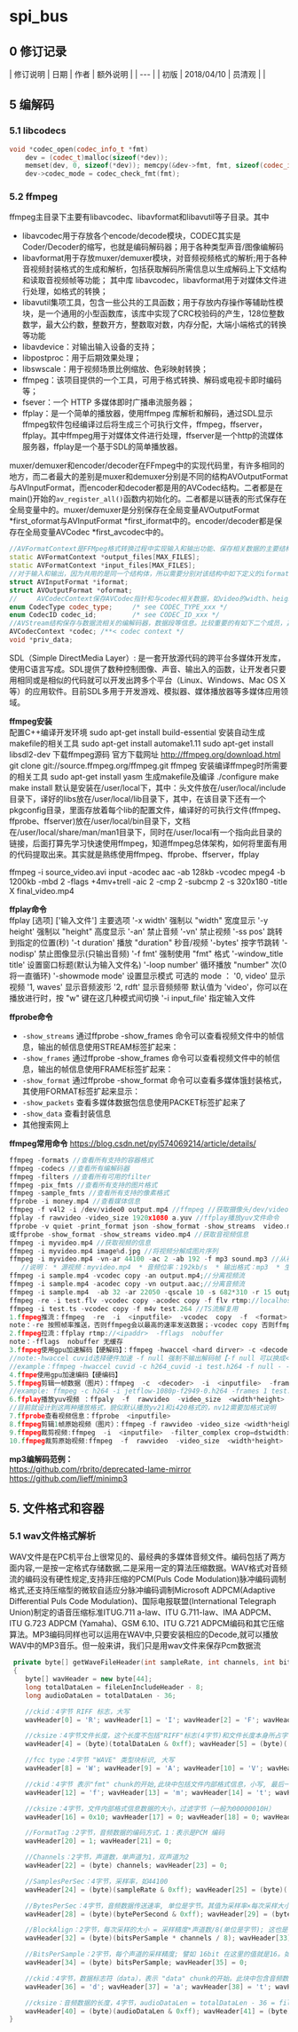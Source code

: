 ﻿# spi_bus


## 0 修订记录
| 修订说明 | 日期 | 作者 | 额外说明 |
| --- |
| 初版 | 2018/04/10 | 员清观 |  |

## 5 编解码
### 5.1 libcodecs
```cpp
void *codec_open(codec_info_t *fmt)
	dev = (codec_t)malloc(sizeof(*dev));
	memset(dev, 0, sizeof(*dev)); memcpy(&dev->fmt, fmt, sizeof(codec_info_t));
	dev->codec_mode = codec_check_fmt(fmt);
```

### 5.2 ffmpeg
ffmpeg主目录下主要有libavcodec、libavformat和libavutil等子目录。其中
- libavcodec用于存放各个encode/decode模块，CODEC其实是Coder/Decoder的缩写，也就是编码解码器；用于各种类型声音/图像编解码
- libavformat用于存放muxer/demuxer模块，对音频视频格式的解析;用于各种音视频封装格式的生成和解析，包括获取解码所需信息以生成解码上下文结构和读取音视频帧等功能；
其中库 libavcodec，libavformat用于对媒体文件进行处理，如格式的转换；
- libavutil集项工具，包含一些公共的工具函数；用于存放内存操作等辅助性模块，是一个通用的小型函数库，该库中实现了CRC校验码的产生，128位整数数学，最大公约数，整数开方，整数取对数，内存分配，大端小端格式的转换等功能
- libavdevice：对输出输入设备的支持；
- libpostproc：用于后期效果处理；
- libswscale：用于视频场景比例缩放、色彩映射转换；
- ffmpeg：该项目提供的一个工具，可用于格式转换、解码或电视卡即时编码等；
- fsever：一个 HTTP 多媒体即时广播串流服务器；
- ffplay：是一个简单的播放器，使用ffmpeg 库解析和解码，通过SDL显示
    ffmpeg软件包经编译过后将生成三个可执行文件，ffmpeg，ffserver，ffplay。其中ffmpeg用于对媒体文件进行处理，ffserver是一个http的流媒体服务器，ffplay是一个基于SDL的简单播放器。

muxer/demuxer和encoder/decoder在FFmpeg中的实现代码里，有许多相同的地方，而二者最大的差别是muxer和demuxer分别是不同的结构AVOutputFormat与AVInputFormat，而encoder和decoder都是用的AVCodec结构。二者都是在main()开始的`av_register_all()`函数内初始化的。二者都是以链表的形式保存在全局变量中的。muxer/demuxer是分别保存在全局变量AVOutputFormat *first_oformat与AVInputFormat *first_iformat中的。encoder/decoder都是保存在全局变量AVCodec *first_avcodec中的。
```cpp
//AVFormatContext是FFMpeg格式转换过程中实现输入和输出功能、保存相关数据的主要结构。每一个输入和输出文件，都在如下定义的指针数组全局变量中有对应的实体。
static AVFormatContext *output_files[MAX_FILES];
static AVFormatContext *input_files[MAX_FILES];
//对于输入和输出，因为共用的是同一个结构体，所以需要分别对该结构中如下定义的iformat或oformat成员赋值。对一个AVFormatContext来说，这二个成员不能同时有值，即一个AVFormatContext不能同时含有demuxer和muxer。在main( )函数开头的parse_options( )函数中找到了匹配的muxer和demuxer之后，根据传入的argv参数，初始化每个输入和输出的AVFormatContext结构，并保存在相应的output_files和input_files指针数组中。在av_encode( )函数中，output_files和input_files是作为函数参数传入后，在其他地方就没有用到了。
struct AVInputFormat *iformat;
struct AVOutputFormat *oformat;
//     AVCodecContext保存AVCodec指针和与codec相关数据，如video的width、height，audio的sample rate等。AVCodecContext中的codec_type，codec_id二个变量对于encoder/decoder的匹配来说，最为重要。codec_type保存的是CODEC_TYPE_VIDEO，CODEC_TYPE_AUDIO等媒体类型，codec_id保存的是CODEC_ID_FLV1，CODEC_ID_VP6F等编码方式。
enum CodecType codec_type;     /* see CODEC_TYPE_xxx */
enum CodecID codec_id;         /* see CODEC_ID_xxx */
//AVStream结构保存与数据流相关的编解码器，数据段等信息。比较重要的有如下二个成员，其中codec指针保存的就是encoder或decoder结构 priv_data指针保存的是和具体编解码流相关的数据
AVCodecContext *codec; /**< codec context */
void *priv_data;
```

SDL（Simple DirectMedia Layer）: 是一套开放源代码的跨平台多媒体开发库，使用C语言写成。SDL提供了数种控制图像、声音、输出入的函数，让开发者只要用相同或是相似的代码就可以开发出跨多个平台（Linux、Windows、Mac OS X等）的应用软件。目前SDL多用于开发游戏、模拟器、媒体播放器等多媒体应用领域。

**ffmpeg安装**<br>
配置C++编译开发环境
	sudo apt-get install build-essential
安装自动生成makefile的相关工具
	sudo apt-get install automake1.11
	sudo apt-get install libsdl2-dev
下载ffmpeg源码
	官方下载网址 http://ffmpeg.org/download.html
	git clone git://source.ffmpeg.org/ffmpeg.git ffmpeg
安装编译ffmpeg时所需要的相关工具
	sudo apt-get install yasm
生成makefile及编译
	./configure
	make
	make install
默认是安装在/user/local下，其中：头文件放在/user/local/include目录下，译好的libs放在/user/local/lib目录下，其中，在该目录下还有一个pkgconfig目录，里面存放着每个lib的配置文件，编译好的可执行文件(ffmpeg、ffprobe、ffserver)放在/user/local/bin目录下，文档在/user/local/share/man/man1目录下，同时在/user/local有一个指向此目录的链接，后面打算先学习快速使用ffmpeg，知道ffmpeg总体架构，如何将里面有用的代码提取出来。其实就是熟练使用ffmpeg、ffprobe、ffserver，ffplay

ffmpeg -i source_video.avi input -acodec aac -ab 128kb -vcodec mpeg4 -b 1200kb -mbd 2 -flags +4mv+trell -aic 2 -cmp 2 -subcmp 2 -s 320x180 -title X final_video.mp4

**ffplay命令**<br>
ffplay [选项] ['输入文件']
主要选项
	'-x width'        强制以 "width" 宽度显示
	'-y height'       强制以 "height" 高度显示
	'-an'             禁止音频
	'-vn'             禁止视频
	'-ss pos'         跳转到指定的位置(秒)
	'-t duration'     播放 "duration" 秒音/视频
	'-bytes'          按字节跳转
	'-nodisp'         禁止图像显示(只输出音频)
	'-f fmt'          强制使用 "fmt" 格式
	'-window_title title'  设置窗口标题(默认为输入文件名)
	'-loop number'    循环播放 "number" 次(0将一直循环)
	'-showmode mode'  设置显示模式
	可选的 mode ：
	'0, video'    显示视频
	'1, waves'    显示音频波形
	'2, rdft'     显示音频频带
	默认值为 'video'，你可以在播放进行时，按 "w" 键在这几种模式间切换
	'-i input_file'   指定输入文件

**ffprobe命令**<br>
- `-show_streams` 通过ffprobe -show_frames 命令可以查看视频文件中的帧信息，输出的帧信息使用STREAM标签扩起来：
- `-show_frames`  通过ffprobe -show_frames 命令可以查看视频文件中的帧信息，输出的帧信息使用FRAME标签扩起来：
- `-show_format`  通过ffprobe -show_format 命令可以查看多媒体饿封装格式，其使用FORMAT标签扩起来显示：
- `-show_packets` 查看多媒体数据包信息使用PACKET标签扩起来了
- `-show_data` 查看封装信息
- 其他搜索网上

**ffmpeg常用命令**
	https://blog.csdn.net/pyl574069214/article/details/

```cpp
ffmpeg -formats //查看所有支持的容器格式
ffmpeg -codecs //查看所有编解码器
ffmpeg -filters //查看所有可用的filter
ffmpeg -pix_fmts //查看所有支持的图片格式
ffmpeg -sample_fmts //查看所有支持的像素格式
ffprobe -i money.mp4 //查看媒体信息
ffmpeg -f v4l2 -i /dev/video0 output.mp4 //ffmpeg //获取摄像头/dev/video0并输出.mp4文件
ffplay -f rawvideo -video_size 1920x1080 a.yuv //ffplay播放yuv文件命令
ffprobe -v quiet -print_format json -show_format -show_streams  video.mp4  //获取音视频信息，以json格式返回
或ffprobe -show_format -show_streams video.mp4 //获取音视频信息
ffmpeg -i myvideo.mp4 //获取视频的信息
ffmpeg -i myvideo.mp4 image%d.jpg //将视频分解成图片序列
ffmpeg -i myvideo.mp4 -vn-ar 44100 -ac 2 -ab 192 -f mp3 sound.mp3 //从视频抽出声音，并存为Mp3
   //说明： * 源视频：myvideo.mp4  * 音频位率：192kb/s  * 输出格式：mp3  * 生成的声音：sound.mp3
ffmpeg -i sample.mp4 -vcodec copy -an output.mp4;//分离视频流
ffmpeg -i sample.mp4 -acodec copy -vn output.aac;//分离音频流
ffmpeg -i sample.mp4  -ab 32 -ar 22050 -qscale 10 -s 682*310 -r 15 output.flv //将mp4转为flv
ffmpeg -re -i test.flv -vcodec copy -acodec copy -f flv rtmp://localhost:1935/live/mystream.stream //将本地文件推流
ffmpeg -i test.ts -vcodec copy -f m4v test.264 //TS流解复用
1.ffmpeg推流：ffmpeg  -re  -i  <inputfile>  -vcodec  copy  -f  <format>  rtmp://<ipaddr>
note：-re 按照帧率推送，否则ffmpeg会以最高的速率发送数据；-vcodec copy 否则ffmpeg会重新编码输入的码流
2.ffmpeg拉流：ffplay rtmp://<ipaddr>  -fflags  nobuffer
note：-fflags  nobuffer 无缓存
3.ffmpeg使用gpu加速解码【硬解码】：ffmpeg -hwaccel <hard dirver> -c <decoder> -i <inputfile> -f null --benchmark
//note:-hwaccel cuvid选择硬件加速 -f null 强制不输出解码帧【-f null 可以换成<outfile>】 - -benchmark 测试模式
//example：ffmpeg -hwaccel cuvid -c h264_cuvid -i test.h264 -f null - -benchmark
4.ffmpe使用gpu加速编码【硬编码】
5.ffmpeg剪辑一帧数据（图片）：ffmpeg  -c  <decoder>  -i  <inputfile>  -frames  1  <outfile>
//example: ffmpeg -c h264 -i jetflow-1080p-f2949-0.h264 -frames 1 test.yuv
6.ffplay播放yuv视频 ：ffpaly  -f  rawvideo  -video_size  <width*height>  -pix_fmt <fmt> <inputfile>
//目前就设计到这两种播放格式，貌似默认播放yv21和i420格式的，nv12需要加格式说明
7.ffprobe查看视频信息：ffprobe  <inputfile>
8.ffmpeg剪辑1帧原始视频（图片）：ffmpeg -f rawvideo -video_size <width*height> -i <inputfile> -frames 1 <outfile>
9.ffmpeg裁剪视频:ffmpeg  -i  <inputfile>  -filter_complex crop=dstwidth:dstheight:x:y  -y  <outfile>
10.ffmpeg裁剪原始视频:ffmpeg  -f  rawvideo  -video_size  <width*height>  -i  <inputfile>  -filter_complex crop=dstwidth:dstheight:x:y  -y  <outfile>
```

**mp3编解码范例：**<br>
	https://github.com/rbrito/deprecated-lame-mirror
	https://github.com/lieff/minimp3

## 5. 文件格式和容器
### 5.1 wav文件格式解析
WAV文件是在PC机平台上很常见的、最经典的多媒体音频文件。编码包括了两方面内容,一是按一定格式存储数据,二是采用一定的算法压缩数据。WAV格式对音频流的编码没有硬性规定,支持非压缩的PCM(Puls Code Modulation)脉冲编码调制格式,还支持压缩型的微软自适应分脉冲编码调制Microsoft ADPCM(Adaptive Differential Puls Code Modulation)、国际电报联盟(International Telegraph Union)制定的语音压缩标准ITUG.711 a-law、ITU G.711-law、IMA ADPCM、ITU G.723 ADPCM (Yamaha)、GSM 6.10、ITU G.721 ADPCM编码和其它压缩算法。MP3编码同样也可以运用在WAV中,只要安装相应的Decode,就可以播放WAV中的MP3音乐。但一般来讲，我们只是用wav文件来保存Pcm数据流

```cpp
 private byte[] getWaveFileHeader(int sampleRate, int channels, int bitsPerSample, int bytePerSecond, long fileLenIncludeHeader)
 {
    byte[] wavHeader = new byte[44];
    long totalDataLen = fileLenIncludeHeader - 8;
    long audioDataLen = totalDataLen - 36;

    //ckid：4字节 RIFF 标志，大写
    wavHeader[0] = 'R'; wavHeader[1] = 'I'; wavHeader[2] = 'F'; wavHeader[3] = 'F';

    //cksize：4字节文件长度，这个长度不包括"RIFF"标志(4字节)和文件长度本身所占字节(4字节),即该长度等于整个文件长度 - 8
    wavHeader[4] = (byte)(totalDataLen & 0xff); wavHeader[5] = (byte)((totalDataLen >> 8) & 0xff); wavHeader[6] = (byte)((totalDataLen >> 16) & 0xff); wavHeader[7] = (byte)((totalDataLen >> 24) & 0xff);

    //fcc type：4字节 "WAVE" 类型块标识, 大写
    wavHeader[8] = 'W'; wavHeader[9] = 'A'; wavHeader[10] = 'V'; wavHeader[11] = 'E';

    //ckid：4字节 表示"fmt" chunk的开始,此块中包括文件内部格式信息，小写, 最后一个字符是空格
    wavHeader[12] = 'f'; wavHeader[13] = 'm'; wavHeader[14] = 't'; wavHeader[15] = ' ';

    //cksize：4字节，文件内部格式信息数据的大小，过滤字节（一般为00000010H）
    wavHeader[16] = 0x10; wavHeader[17] = 0; wavHeader[18] = 0; wavHeader[19] = 0;

    //FormatTag：2字节，音频数据的编码方式，1：表示是PCM 编码
    wavHeader[20] = 1; wavHeader[21] = 0;

    //Channels：2字节，声道数，单声道为1，双声道为2
    wavHeader[22] = (byte) channels; wavHeader[23] = 0;

    //SamplesPerSec：4字节，采样率，如44100
    wavHeader[24] = (byte)(sampleRate & 0xff); wavHeader[25] = (byte)((sampleRate >> 8) & 0xff); wavHeader[26] = (byte)((sampleRate >> 16) & 0xff); wavHeader[27] = (byte)((sampleRate >> 24) & 0xff);

    //BytesPerSec：4字节，音频数据传送速率, 单位是字节。其值为采样率×每次采样大小。播放软件利用此值可以估计缓冲区的大小；
    wavHeader[28] = (byte)(bytePerSecond & 0xff); wavHeader[29] = (byte)((bytePerSecond >> 8) & 0xff); wavHeader[30] = (byte)((bytePerSecond >> 16) & 0xff); wavHeader[31] = (byte)((bytePerSecond >> 24) & 0xff);

    //BlockAlign：2字节，每次采样的大小 = 采样精度*声道数/8(单位是字节); 这也是字节对齐的最小单位, 譬如 16bit 立体声在这里的值是 4 字节
    wavHeader[32] = (byte)(bitsPerSample * channels / 8); wavHeader[33] = 0;

    //BitsPerSample：2字节，每个声道的采样精度; 譬如 16bit 在这里的值就是16。如果有多个声道，则每个声道的采样精度大小都一样的；
    wavHeader[34] = (byte) bitsPerSample; wavHeader[35] = 0;

    //ckid：4字节，数据标志符（data），表示 "data" chunk的开始。此块中包含音频数据，小写；
    wavHeader[36] = 'd'; wavHeader[37] = 'a'; wavHeader[38] = 't'; wavHeader[39] = 'a';

    //cksize：音频数据的长度，4字节，audioDataLen = totalDataLen - 36 = fileLenIncludeHeader - 44
    wavHeader[40] = (byte)(audioDataLen & 0xff); wavHeader[41] = (byte)((audioDataLen >> 8) & 0xff); wavHeader[42] = (byte)((audioDataLen >> 16) & 0xff); wavHeader[43] = (byte)((audioDataLen >> 24) & 0xff); return wavHeader;
}
```
